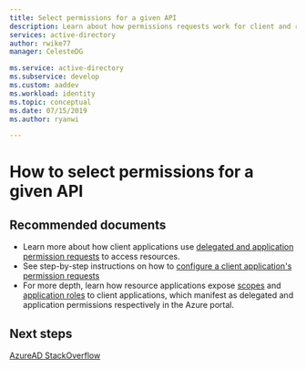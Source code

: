 ```yaml
---
title: Select permissions for a given API
description: Learn about how permissions requests work for client and resource applications for applications you are developing
services: active-directory
author: rwike77
manager: CelesteDG

ms.service: active-directory
ms.subservice: develop
ms.custom: aaddev 
ms.workload: identity
ms.topic: conceptual
ms.date: 07/15/2019
ms.author: ryanwi

---
```


# How to select permissions for a given API 

## Recommended documents

- Learn more about how client applications use [delegated and application permission requests](./developer-glossary.md#permissions) to access resources.
- See step-by-step instructions on how to [configure a client application's permission requests](./quickstart-register-app.md)
- For more depth, learn how resource applications expose [scopes](./developer-glossary.md#scopes) and [application roles](./developer-glossary.md#roles) to client applications, which manifest as delegated and application permissions respectively in the Azure portal. 

## Next steps

[AzureAD StackOverflow](https://stackoverflow.com/questions/tagged/azure-active-directory)